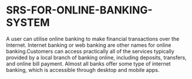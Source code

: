 # SRS-FOR-ONLINE-BANKING-SYSTEM
A user can utilise online banking to make financial transactions over the Internet. Internet banking or web banking are other names for online banking.Customers can access practically all of the services typically provided by a local branch of banking online, including deposits, transfers, and online bill payment. Almost all banks offer some type of internet banking, which is accessible through desktop and mobile apps.
